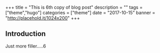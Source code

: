 +++
title = "This is 6th copy of blog post"
description = ""
tags = ["theme","hugo"]
categories = ["theme"]
date = "2017-10-15"
banner = "http://placehold.it/1024x200"
+++


## Introduction

Just more filler.....6

